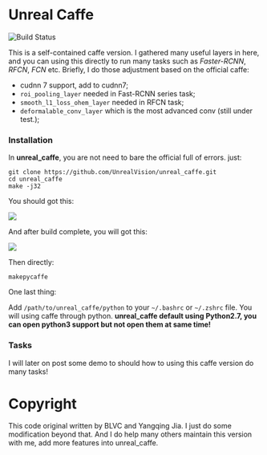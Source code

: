 # Unreal Caffe

![Build Status](https://travis-ci.org/BVLC/caffe.svg?branch=master)



This is a self-contained caffe version. I gathered many useful layers in here, and you can using this directly to run many tasks such as *Faster-RCNN*, *RFCN*, *FCN* etc. Briefly, I do those adjustment based on the official caffe:

- cudnn 7 support, add to cudnn7;
- `roi_pooling_layer` needed in Fast-RCNN series task;
- `smooth_l1_loss_ohem_layer` needed in RFCN task;
- `deformalable_conv_layer` which is the most advanced conv (still under test.);



### Installation

In **unreal_caffe**, you are not need to bare the official full of errors. just:

```shell
git clone https://github.com/UnrealVision/unreal_caffe.git
cd unreal_caffe
make -j32
```

You should got this:

![](https://i.loli.net/2017/12/28/5a446e4ec8f9a.png)

And after build complete, you will got this:

![](https://i.loli.net/2017/12/28/5a446e8ff3c22.png)

Then directly:

```
makepycaffe
```

One last thing:

Add `/path/to/unreal_caffe/python` to your `~/.bashrc` or `~/.zshrc` file. You will using caffe through python. **unreal_caffe default using Python2.7, you can open python3 support but not open them at same time!**



### Tasks

I will later on post some demo to should how to using this caffe version do many tasks!



# Copyright

This code original written by BLVC and Yangqing Jia. I just do some modification beyond that. And I do help many others maintain this version with me, add more features into unreal_caffe.